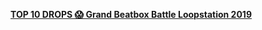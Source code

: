 [**TOP 10 DROPS 😱 Grand Beatbox Battle Loopstation 2019**](https://www.youtube.com/watch?v=1dLQJCbDu28&feature=share)